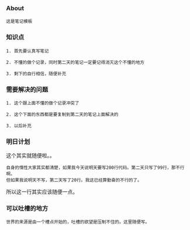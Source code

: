 ### About

    这是笔记模板

### 知识点

    1. 首先要认真写笔记

    2. 不懂的做个记录，同时第二天的笔记一定要记得消灭这个不懂的地方

    3. 剩下的自行相信，随便补充

### 需要解决的问题

    1. 这个跟上面不懂的做个记录冲突了

    2. 这个下面的东西都是要复制到第二天的笔记上面解决的

    3. 以后补充

### 明日计划

这个其实就随便啦。。

    自身的惰性大家其实都清楚，如果我今天说明天要写200行代码。第二天只写了99行，那不行啊。
    但如果我说明天不写，第二天写了20行。我这已经算勤奋的不行的了。

所以这一行其实应该随便一点。

### 可以吐槽的地方

    世界的来源是由一个槽点开始的，吐槽的欲望是压制不住的。这里随便写。